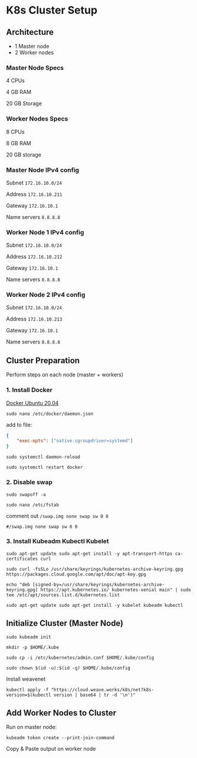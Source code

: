 # K8s Cluster Setup

## Architecture
- 1 Master node 
- 2 Worker nodes

### Master Node Specs
4 CPUs

4 GB RAM

20 GB Storage

### Worker Nodes Specs
8 CPUs

8 GB RAM

20 GB storage

### Master Node IPv4 config

Subnet `172.16.10.0/24`

Address `172.16.10.211`

Gateway `172.16.10.1`

Name servers `8.8.8.8`

### Worker Node 1 IPv4 config

Subnet `172.16.10.0/24`

Address `172.16.10.212`

Gateway `172.16.10.1`

Name servers `8.8.8.8`

### Worker Node 2 IPv4 config

Subnet `172.16.10.0/24`

Address `172.16.10.213`

Gateway `172.16.10.1`

Name servers `8.8.8.8`

## Cluster Preparation

Perform steps on each node (master + workers)

### 1. Install Docker 

[Docker Ubuntu 20.04](https://www.digitalocean.com/community/tutorials/how-to-install-and-use-docker-on-ubuntu-20-04) 

`sudo nano /etc/docker/daemon.json`

add to file:

```json
{
    "exec-opts": ["native.cgroupdriver=systemd"]
}
```

`sudo systemctl daemon-reload`

`sudo systemctl restart docker`

### 2. Disable swap

`sudo swapoff -a`

`sudo nano /etc/fstab`

comment out `/swap.img none swap sw 0 0`

`#/swap.img none swap sw 0 0`

### 3. Install Kubeadm Kubectl Kubelet

`sudo apt-get update
sudo apt-get install -y apt-transport-https ca-certificates curl`


`sudo curl -fsSLo /usr/share/keyrings/kubernetes-archive-keyring.gpg https://packages.cloud.google.com/apt/doc/apt-key.gpg`

`echo "deb [signed-by=/usr/share/keyrings/kubernetes-archive-keyring.gpg] https://apt.kubernetes.io/ kubernetes-xenial main" | sudo tee /etc/apt/sources.list.d/kubernetes.list`

`sudo apt-get update
sudo apt-get install -y kubelet kubeadm kubectl`


## Initialize Cluster (Master Node)

`sudo kubeadm init`

`mkdir -p $HOME/.kube`

`sudo cp -i /etc/kubernetes/admin.conf $HOME/.kube/config`

`sudo chown $(id -u):$(id -g) $HOME/.kube/config`

Install weavenet

`kubectl apply -f "https://cloud.weave.works/k8s/net?k8s-version=$(kubectl version | base64 | tr -d '\n')"`

## Add Worker Nodes to Cluster

Run on master node:

`kubeadm token create --print-join-command`

Copy & Paste output on worker node